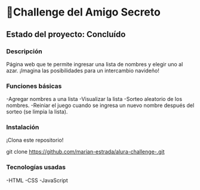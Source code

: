 <h1>🎉Challenge del Amigo Secreto</h1>
<h2>Estado del proyecto: Concluído</h2>
<h3>Descripción</h3>
Página web que te permite ingresar una lista de nombres y elegir uno al azar. ¡Imagina las posibilidades para un intercambio navideño!

<h3>Funciones básicas</h3>
-Agregar nombres a una lista 
-Visualizar la lista
-Sorteo aleatorio de los nombres. 
-Reiniar el juego cuando se ingresa un nuevo nombre después del sorteo (se limpia la lista).

<h3>Instalación</h3>
¡Clona este repositorio!

git clone https://github.com/marian-estrada/alura-challenge-.git

<h3>Tecnologías usadas</h3>
-HTML
-CSS
-JavaScript
